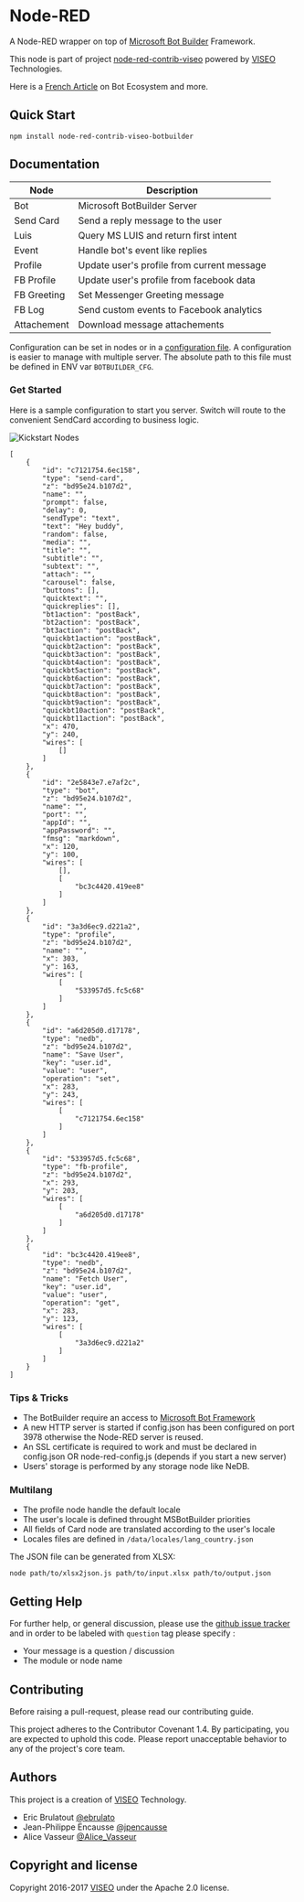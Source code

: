 # Node-RED

A Node-RED wrapper on top of [Microsoft Bot Builder](https://github.com/Microsoft/BotBuilder) Framework.

This node is part of project [node-red-contrib-viseo](https://github.com/NGRP/node-red-contrib-viseo) powered by [VISEO](http://www.viseo.com) Technologies.

Here is a [French Article](https://goo.gl/DMfJk1) on Bot Ecosystem and more.

## Quick Start

```
npm install node-red-contrib-viseo-botbuilder
```

## Documentation

| Node        | Description                                |
| ----------- |--------------------------------------------|
| Bot         | Microsoft BotBuilder Server                |
| Send Card   | Send a reply message to the user           |
| Luis        | Query MS LUIS and return first intent      |
| Event       | Handle bot's event like replies            |
| Profile     | Update user's profile from current message |
| FB Profile  | Update user's profile from facebook data   |
| FB Greeting | Set Messenger Greeting message             |
| FB Log      | Send custom events to Facebook analytics   |
| Attachement | Download message attachements              |

Configuration can be set in nodes or in a [configuration file](https://gist.github.com/JpEncausse/40a917ade2e044eb5c9f5a5381d886dc).
A configuration is easier to manage with multiple server. 
The absolute path to this file must be defined in ENV var `BOTBUILDER_CFG`. 

### Get Started

Here is a sample configuration to start you server. Switch will route to the convenient SendCard according to business logic. 

![Kickstart Nodes](https://github.com/NGRP/node-red-contrib-viseo/blob/master/node-red-contrib-botbuilder/doc/node_start.jpg?raw=true)
```
[
    {
        "id": "c7121754.6ec158",
        "type": "send-card",
        "z": "bd95e24.b107d2",
        "name": "",
        "prompt": false,
        "delay": 0,
        "sendType": "text",
        "text": "Hey buddy",
        "random": false,
        "media": "",
        "title": "",
        "subtitle": "",
        "subtext": "",
        "attach": "",
        "carousel": false,
        "buttons": [],
        "quicktext": "",
        "quickreplies": [],
        "bt1action": "postBack",
        "bt2action": "postBack",
        "bt3action": "postBack",
        "quickbt1action": "postBack",
        "quickbt2action": "postBack",
        "quickbt3action": "postBack",
        "quickbt4action": "postBack",
        "quickbt5action": "postBack",
        "quickbt6action": "postBack",
        "quickbt7action": "postBack",
        "quickbt8action": "postBack",
        "quickbt9action": "postBack",
        "quickbt10action": "postBack",
        "quickbt11action": "postBack",
        "x": 470,
        "y": 240,
        "wires": [
            []
        ]
    },
    {
        "id": "2e5843e7.e7af2c",
        "type": "bot",
        "z": "bd95e24.b107d2",
        "name": "",
        "port": "",
        "appId": "",
        "appPassword": "",
        "fmsg": "markdown",
        "x": 120,
        "y": 100,
        "wires": [
            [],
            [
                "bc3c4420.419ee8"
            ]
        ]
    },
    {
        "id": "3a3d6ec9.d221a2",
        "type": "profile",
        "z": "bd95e24.b107d2",
        "name": "",
        "x": 303,
        "y": 163,
        "wires": [
            [
                "533957d5.fc5c68"
            ]
        ]
    },
    {
        "id": "a6d205d0.d17178",
        "type": "nedb",
        "z": "bd95e24.b107d2",
        "name": "Save User",
        "key": "user.id",
        "value": "user",
        "operation": "set",
        "x": 283,
        "y": 243,
        "wires": [
            [
                "c7121754.6ec158"
            ]
        ]
    },
    {
        "id": "533957d5.fc5c68",
        "type": "fb-profile",
        "z": "bd95e24.b107d2",
        "x": 293,
        "y": 203,
        "wires": [
            [
                "a6d205d0.d17178"
            ]
        ]
    },
    {
        "id": "bc3c4420.419ee8",
        "type": "nedb",
        "z": "bd95e24.b107d2",
        "name": "Fetch User",
        "key": "user.id",
        "value": "user",
        "operation": "get",
        "x": 283,
        "y": 123,
        "wires": [
            [
                "3a3d6ec9.d221a2"
            ]
        ]
    }
]
```
### Tips & Tricks

- The BotBuilder require an access to [Microsoft Bot Framework](https://dev.botframework.com/)
- A new HTTP server is started if config.json has been configured on port 3978 otherwise the Node-RED server is reused.
- An SSL certificate is required to work and must be declared in config.json OR node-red-config.js (depends if you start a new server)
- Users' storage is performed by any storage node like NeDB.

### Multilang

- The profile node handle the default locale
- The user's locale is defined throught MSBotBuilder priorities
- All fields of Card node are translated according to the user's locale
- Locales files are defined in `/data/locales/lang_country.json`

The JSON file can be generated from XLSX:

```
node path/to/xlsx2json.js path/to/input.xlsx path/to/output.json
```

## Getting Help

For further help, or general discussion, please use the [github issue tracker](https://github.com/NGRP/node-red-contrib-viseo/issues) and in order to be labeled with `question` tag please specify :
- Your message is a question / discussion
- The module or node name

## Contributing

Before raising a pull-request, please read our contributing guide.

This project adheres to the Contributor Covenant 1.4. By participating, 
you are expected to uphold this code. 
Please report unacceptable behavior to any of the project's core team.

## Authors

This project is a creation of [VISEO](http://www.viseo.com) Technology.

- Eric Brulatout [@ebrulato](https://twitter.com/ebrulato)
- Jean-Philippe Encausse [@jpencausse](https://twitter.com/jpencausse)
- Alice Vasseur [@Alice_Vasseur](https://twitter.com/Alice_Vasseur)

## Copyright and license

Copyright 2016-2017 [VISEO](http://www.viseo.com) under the Apache 2.0 license.